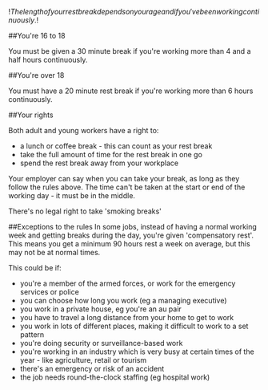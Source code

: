 $!The length of your rest break depends on your age and if you've been working continuously.$!

##You're 16 to 18

You must be given a 30 minute break if you're working more than 4 and a half hours continuously. 

##You're over 18

You must have a 20 minute rest break if you're working more than 6 hours continuously.

##Your rights

Both adult and young workers have a right to:

+ a lunch or coffee break - this can count as your rest break
+ take the full amount of time for the rest break in one go
+ spend the rest break away from your workplace

Your employer can say when you can take your break, as long as they follow the rules above. The time can't be taken at the start or end of the working day - it must be in the middle. 

There's no legal right to take 'smoking breaks'

##Exceptions to the rules
In some jobs, instead of having a normal working week and getting breaks during the day, you're given 'compensatory rest'. This means you get a minimum 90 hours rest a week on average, but this may not be at normal times.

This could be if:

+ you're a member of the armed forces, or work for the emergency services or police
+ you can choose how long you work (eg a managing executive)
+ you work in a private house, eg you're an au pair
+ you have to travel a long distance from your home to get to work
+ you work in lots of different places, making it difficult to work to a set pattern
+ you're doing security or surveillance-based work
+ you're working in an industry which is very busy at certain times of the year - like agriculture, retail or tourism
+ there's an emergency or risk of an accident
+ the job needs round-the-clock staffing (eg hospital work)
